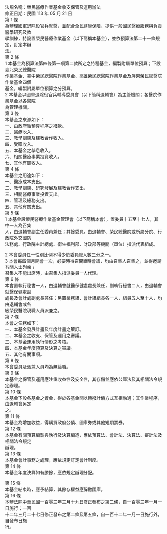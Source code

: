 法規名稱：榮民醫療作業基金收支保管及運用辦法  
修正日期：民國 113 年 05 月 21 日  
第 1 條  
為辦理國軍退除役官兵就醫，並配合全民健康保險，提供一般國民醫療服務與負責醫學研究及教  
學訓練，特設置榮民醫療作業基金（以下簡稱本基金），並依預算法第二十一條規定，訂定本辦  
法。  
第 2 條  
1 本基金為預算法第四條第一項第二款所定之特種基金，編製附屬單位預算；下設臺北榮民總醫院  
作業基金、臺中榮民總醫院作業基金、高雄榮民總醫院作業基金及屏東榮民總醫院作業基金四個  
基金，編製附屬單位預算之分預算。  
2 本基金以國軍退除役官兵輔導委員會（以下簡稱退輔會）為主管機關；各醫院作業基金以各醫院  
為管理機關。  
第 3 條  
本基金之來源如下：  
一、由政府循預算程序之撥款。  
二、醫療收入。  
三、教學訓練及建教合作收入。  
四、受贈收入。  
五、本基金之孳息收入。  
六、相關醫療事業投資收入。  
七、其他有關收入。  
第 4 條  
本基金之用途如下：  
一、醫療成本支出。  
二、教學訓練、研究發展及建教合作支出。  
三、相關醫療事業投資支出。  
四、管理及總務支出。  
五、其他有關支出。  
第 5 條  
1 本基金設榮民醫療作業基金管理會（以下簡稱本會），置委員十五至十七人，其中一人為召集  
人，由退輔會副主任委員兼任；其餘委員，由退輔會、榮民總醫院或所屬分院、行政院外交國防  
法務處、行政院主計總處、衛生福利部、財政部等機關（單位）指派代表組成。  


2 本會委員任一性別比例不得少於委員總人數三分之一。  
3 本會每四個月開會一次，必要時得召開臨時會議，均由召集人召集之，並得邀請有關人士列席；  
召集人不能出席時，由召集人指派委員一人代理。  
第 6 條  
本會置執行秘書一人，由退輔會就醫保健處處長兼任，副執行秘書二人，由退輔會就醫保健處副  
處長及會計處副處長兼任；另置業務組、會計組組長各一人，組員五人至十人，均由退輔會或各  
級榮民醫院現職人員派兼之。  
第 7 條  
本會之任務如下：  
一、本基金發展計畫及年度計畫之策訂。  
二、本基金之收支、保管及運用之審議。  
三、本基金運用執行情形之考核。  
四、本基金年度預算及決算之審議。  
五、其他有關事項。  
第 8 條  
本會委員及派兼人員均為無給職。  
第 9 條  
本基金之保管及運用應注重收益性及安全性，其存儲並應依公庫法及其相關法令規定辦理。  
第 10 條  
本基金下設各基金之資金，得於各基金間以轉撥計價方式互相融通；其作業程序，由退輔會另定  
之。  
第 11 條  
本基金為增加收益，得購買政府公債、國庫券或其他短期票券。  
第 12 條  
本基金有關預算編製與執行及決算編造，應依預算法、會計法、決算法、審計法及相關法令規定  
辦理。  
第 13 條  
本基金會計事務之處理，應依規定訂定會計制度。  
第 14 條  
本基金年度決算如有賸餘，應依規定辦理分配。  


第 15 條  
本基金結束時，應予結算，其餘存權益應解繳國庫。  
第 16 條  
本辦法除中華民國一百零三年三月十九日修正發布之第二條，自一百零三年一月一日施行；一百  
十二年三月二十七日修正發布之第二條及第五條，自一百十二年一月一日施行外，自發布日施  
行。  


